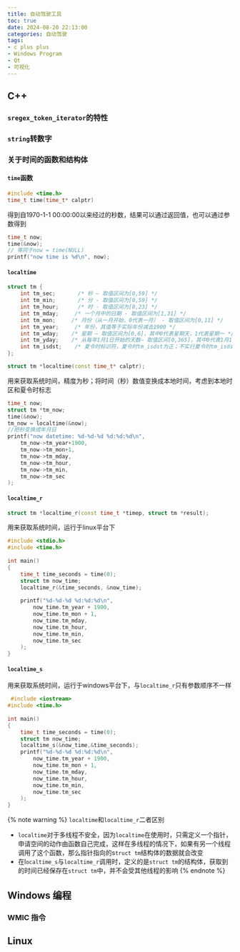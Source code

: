 ```yaml
---
title: 自动驾驶工具
toc: true
date: 2024-08-20 22:13:00
categories: 自动驾驶
tags:
- c plus plus
- Windows Program
- Qt
- 可视化
---
```



## C++

### `sregex_token_iterator`的特性

### `string`转数字

### 关于时间的函数和结构体

#### `time`函数

``` c++
#include <time.h>
time_t time(time_t* calptr)
```

得到自1970-1-1 00:00:00以来经过的秒数，结果可以通过返回值，也可以通过参数得到

``` c++
time_t now;
time(&now);
// 等同于now = time(NULL)
printf("now time is %d\n", now);
```

#### `localtime`

``` c++
struct tm {
    int tm_sec;       /* 秒 – 取值区间为[0,59] */
    int tm_min;       /* 分 - 取值区间为[0,59] */
    int tm_hour;      /* 时 - 取值区间为[0,23] */
    int tm_mday;     /* 一个月中的日期 - 取值区间为[1,31] */
    int tm_mon;     /* 月份（从一月开始，0代表一月） - 取值区间为[0,11] */
    int tm_year;     /* 年份，其值等于实际年份减去1900 */
    int tm_wday;    /* 星期 – 取值区间为[0,6]，其中0代表星期天，1代表星期一 */
    int tm_yday;    /* 从每年1月1日开始的天数– 取值区间[0,365]，其中0代表1月1日 */
    int tm_isdst;    /* 夏令时标识符，夏令时tm_isdst为正；不实行夏令时tm_isdst为0 */    
};

struct tm *localtime(const time_t* calptr);
```

用来获取系统时间，精度为秒；将时间（秒）数值变换成本地时间，考虑到本地时区和夏令时标志

``` c++
time_t now;
struct tm *tm_now;
time(&now);
tm_now = localtime(&now);
//把秒变换成年月日
printf("now datetime: %d-%d-%d %d:%d:%d\n", 
    tm_now->tm_year+1900,
    tm_now->tm_mon+1,
    tm_now->tm_mday,
    tm_now->tm_hour,
    tm_now->tm_min,
    tm_now->tm_sec
);
```

#### `localtime_r`

``` c++
struct tm *localtime_r(const time_t *timep, struct tm *result);
```

用来获取系统时间，运行于linux平台下

``` c++
#include <stdio.h>
#include <time.h>
     
int main()
{
    time_t time_seconds = time(0);
    struct tm now_time;
    localtime_r(&time_seconds, &now_time);
 
    printf("%d-%d-%d %d:%d:%d\n",
        now_time.tm_year + 1900,
        now_time.tm_mon + 1,
        now_time.tm_mday,
        now_time.tm_hour,
        now_time.tm_min,
        now_time.tm_sec
    );
}
```

#### `localtime_s`

用来获取系统时间，运行于windows平台下，与`localtime_r`只有参数顺序不一样

``` c++
 #include <iostream>
#include <time.h>
     
int main()
{
    time_t time_seconds = time(0);
    struct tm now_time;
    localtime_s(&now_time,&time_seconds);
    printf("%d-%d-%d %d:%d:%d\n",
        now_time.tm_year + 1900,
        now_time.tm_mon + 1,
        now_time.tm_mday,
        now_time.tm_hour,
        now_time.tm_min,
        now_time.tm_sec
    );
}
```

{% note warning %}
`localtime`和`localtime_r`二者区别

* `localtime`对于多线程不安全，因为`localtime`在使用时，只需定义一个指针，申请空间的动作由函数自己完成，这样在多线程的情况下，如果有另一个线程调用了这个函数，那么指针指向的s`truct tm`结构体的数据就会改变
* 在l`ocaltime_s`与`localtime_r`调用时，定义的是`struct tm`的结构体，获取到的时间已经保存在`struct tm`中，并不会受其他线程的影响
{% endnote %}

## Windows 编程

### WMIC 指令

## Linux

### 

